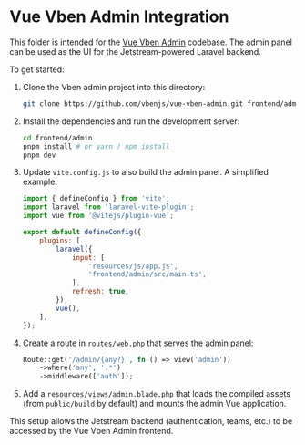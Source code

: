 # Vue Vben Admin Integration

This folder is intended for the [Vue Vben Admin](https://github.com/vbenjs/vue-vben-admin) codebase. The admin panel can be used as the UI for the Jetstream-powered Laravel backend.

To get started:

1. Clone the Vben admin project into this directory:

   ```bash
   git clone https://github.com/vbenjs/vue-vben-admin.git frontend/admin
   ```

2. Install the dependencies and run the development server:

   ```bash
   cd frontend/admin
   pnpm install # or yarn / npm install
   pnpm dev
   ```

3. Update `vite.config.js` to also build the admin panel. A simplified example:

   ```js
   import { defineConfig } from 'vite';
   import laravel from 'laravel-vite-plugin';
   import vue from '@vitejs/plugin-vue';

   export default defineConfig({
       plugins: [
           laravel({
               input: [
                   'resources/js/app.js',
                   'frontend/admin/src/main.ts',
               ],
               refresh: true,
           }),
           vue(),
       ],
   });
   ```

4. Create a route in `routes/web.php` that serves the admin panel:

   ```php
   Route::get('/admin/{any?}', fn () => view('admin'))
       ->where('any', '.*')
       ->middleware(['auth']);
   ```

5. Add a `resources/views/admin.blade.php` that loads the compiled assets (from `public/build` by default) and mounts the admin Vue application.

This setup allows the Jetstream backend (authentication, teams, etc.) to be accessed by the Vue Vben Admin frontend.
